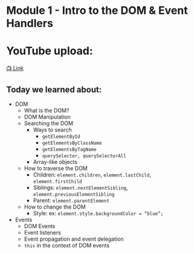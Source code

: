 # Module 1 - Intro to the DOM & Event Handlers

# YouTube upload:
[📺 Link](https://youtu.be/QQ0mH_o6jD4)


## Today we learned about:
- DOM
  - What is the DOM?
  - DOM Manipulation
  - Searching the DOM
    - Ways to search
      - `getElementById`
      - `getElementsByClassName `
      - `getElementsByTagName `
      - `querySelector, querySelectorAll `
    - Array-like objects
  - How to traverse the DOM
    - Children: `element.children`, `element.lastChild`, `element.firstChild`
    - Siblings: `element.nextElementSibling`, `element.previousElementSibling`
    - Parent: `element.parentElement`
  - How to change the DOM
    - Style: ex: `element.style.backgroundColor = “blue”;`
- Events
  - DOM Events
  - Event listeners
  - Event propagation and event delegation
  - `this` in the context of DOM events